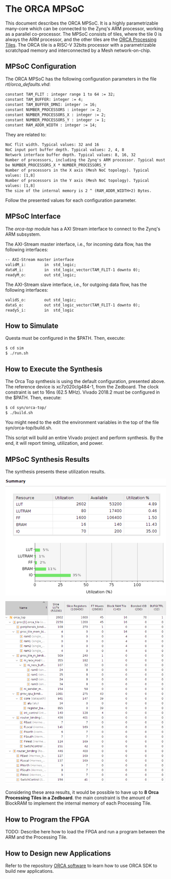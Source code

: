 # The ORCA MPSoC

This document describes the ORCA MPSoC. It is a highly parametrizable many-core
which can be connected to the Zynq's ARM processor, working as a parallel co-processor.
The MPSoC consists of tiles, where the tile 0 is always the ARM processor, and the other 
tiles are the [ORCA Processing Tiles](./processing-tile.md). The ORCA tile is a RISC-V 32bits processor with a parametrizable scratchpad memory and interconnected by a Mesh network-on-chip.

## MPSoC Configuration

The ORCA MPSoC has the following configuration parameters in the file *rtl/orca_defaults.vhd*:

    constant TAM_FLIT : integer range 1 to 64 := 32;
    constant TAM_BUFFER: integer := 4;
    constant TAM_BUFFER_DMNI: integer := 16;
    constant NUMBER_PROCESSORS : integer := 2;
    constant NUMBER_PROCESSORS_X : integer := 2;
    constant NUMBER_PROCESSORS_Y : integer := 1;
    constant RAM_ADDR_WIDTH : integer := 14;

They are related to:

    NoC flit width. Typical values: 32 and 16
    NoC input port buffer depth. Typical values: 2, 4, 8
    Network interface buffer depth. Typical values: 8, 16, 32
    Number of processors, including the Zynq's ARM processor. Typical must be NUMBER_PROCESSORS_X * NUMBER_PROCESSORS_Y
    Number of processors in the X axis (Mesh NoC topology). Typical values: [1,8]
    Number of processors in the Y axis (Mesh NoC topology). Typical values: [1,8]
    The size of the internal memory is 2 ^ (RAM_ADDR_WIDTH+2) Bytes.

Follow the presented values for each configuration parameter.

## MPSoC Interface

The *orca-top* module has a AXI Stream interface to connect to the Zynq's ARM subsystem.

The AXI-Stream master interface, i.e., for incoming data flow, has the following interfaces:

    -- AXI-Stream master interface 
    validM_i:        in  std_logic;
    dataM_i:         in  std_logic_vector(TAM_FLIT-1 downto 0);
    readyM_o:        out std_logic;

The AXI-Stream slave interface, i.e., for outgoing data flow, has the following interfaces:

    validS_o:        out std_logic;
    dataS_o:         out std_logic_vector(TAM_FLIT-1 downto 0);
    readyS_i:        in  std_logic


## How to Simulate

Questa must be configured in the $PATH. Then, execute:

    $ cd sim
    $ ./run.sh

## How to Execute the Synthesis

The Orca Top synthesis is using the default configuration, presented above.
The reference device is xc7z020clg484-1, from the Zedboard. 
The clock constraint is set to 16ns (62.5 MHz).
Vivado 2018.2 must be configured in the $PATH. Then, execute:

    $ cd syn/orca-top/
    $ ./build.sh

You might need to the edit the environment variables in the top of the 
file syn/orca-top/build.sh.

This script will build an entire Vivado project and perform synthesis.
By the end, it will report timing, utilization, and power.

## MPSoC Synthesis Results

The synthesis presents these utilization results.

![Area summary](images/area-summary.png)

![Area Hierarchy](images/design-hier.png)

Considering these area results, it would be possible to have up to **8 Orca Processing Tiles in a Zedboard**. the main constraint is the amount of BlockRAM to implement the internal memory of each 
Processing Tile.

## How to Program the FPGA

TODO: Describe here how to load the FPGA and run a program between the ARM and the Processing Tile.

## How to Design new Applications

Refer to the repository [ORCA software](https://github.com/andersondomingues/orca-software) to 
learn how to use ORCA SDK to build new applications.
